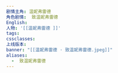 ```yaml
---
剧情主角: 温妮弗雷德 
角色剧情:  致温妮弗雷德
English: 
人物: '[[温妮弗雷德 ]]'
tags: 
cssclasses: 
上线版本: 
banner: "[[温妮弗雷德 · 致温妮弗雷德.jpeg]]"
aliases:
  -  致温妮弗雷德
---
```

